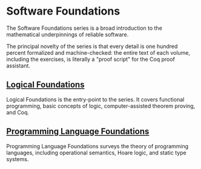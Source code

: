 # Software Foundations

The Software Foundations series is a broad introduction to the mathematical underpinnings of reliable software.

The principal novelty of the series is that every detail is one hundred percent formalized and machine-checked:
the entire text of each volume, including the exercises, is literally a "proof script" for the Coq proof assistant.

## [Logical Foundations](https://softwarefoundations.cis.upenn.edu/lf-current/index.html)

Logical Foundations is the entry-point to the series.
It covers functional programming, basic concepts of logic,
computer-assisted theorem proving, and Coq.

## [Programming Language Foundations](https://softwarefoundations.cis.upenn.edu/plf-current/index.html)

Programming Language Foundations surveys the theory of programming languages,
including operational semantics, Hoare logic, and static type systems.
